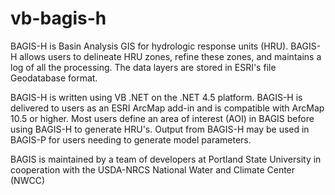 # vb-bagis-h

BAGIS-H is Basin Analysis GIS for hydrologic response units (HRU). BAGIS-H allows users to delineate HRU zones,
refine these zones, and maintains a log of all the processing. The data layers are stored in ESRI's file
Geodatabase format.  

BAGIS-H is written using VB .NET on the .NET 4.5 platform. BAGIS-H is delivered to users as an ESRI ArcMap add-in and is
compatible with ArcMap 10.5 or higher. Most users define an area of interest (AOI) in BAGIS before using BAGIS-H
to generate HRU's. Output from BAGIS-H may be used in BAGIS-P for users needing to generate model parameters. 

BAGIS is maintained by a team of developers at Portland State University in cooperation with the USDA-NRCS National Water 
and Climate Center (NWCC)
